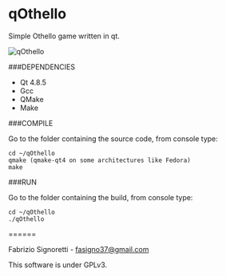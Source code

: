 qOthello
========

Simple Othello game written in qt.

![qOthello](https://dl.dropboxusercontent.com/u/22799853/qOthello.png)

###DEPENDENCIES

 * Qt 4.8.5
 * Gcc
 * QMake
 * Make

###COMPILE

Go to the folder containing the source code, from console type:    

    cd ~/qOthello    
    qmake (qmake-qt4 on some architectures like Fedora)    
    make

###RUN

Go to the folder containing the build, from console type:

    cd ~/qOthello   
    ./qOthello

======

Fabrizio Signoretti - fasigno37@gmail.com    

This software is under GPLv3.

